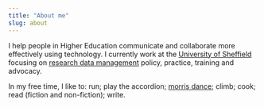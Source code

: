 ```yaml
---
title: "About me"
slug: about
---
```


I help people in Higher Education communicate and collaborate more effectively using technology.  I currently work at the [University of Sheffield][] focusing on [research data management][] policy, practice, training and advocacy.

In my free time, I like to: run; play the accordion; [morris dance][]; climb; cook; read (fiction and non-fiction); write.

[Morris dance]: http://www.fiveriversmorris.org.uk/

[University of Sheffield]: http://www.sheffield.ac.uk/

[research data management]: https://www.sheffield.ac.uk/library/rdm
